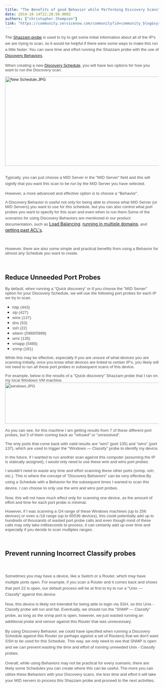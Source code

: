 ```yaml
---
title: "The Benefits of good Behavior while Performing Discovery Scans"
date: 2014-10-14T22:28:50.000Z
authors: ["christopher.thompson"]
link: "https://community.servicenow.com/community?id=community_blog&sys_id=c38de669dbd0dbc01dcaf3231f9619fd"
---
```

<p><span style="color: #535353; font-family: Arial; font-size: 10pt; line-height: 1.5em;">The <a title="k-external-small" class="jive-link-external-small" href="http://wiki.servicenow.com/index.php?title=Shazzam_Probe" rel="nofollow" target="_blank">Shazzam probe</a> is used to try to get some initial information about all of the IP's we are trying to scan, so it would be helpful if there were some ways to make this run a little faster. You can save time and effort running the Shazzam probe with the use of <a title="k-external-small" class="jive-link-external-small" href="http://wiki.servicenow.com/index.php?title=Discovery_Behaviors" rel="nofollow" target="_blank">Discovery Behaviors</a>.</span></p><p></p><p><span style="font-size: 10pt; font-family: Arial; color: #535353;">When creating a new <span style="color: windowtext;"><a title="k-external-small" class="jive-link-external-small" href="http://wiki.servicenow.com/index.php?title=Discovery_Schedules" rel="nofollow" target="_blank">Discovery Schedule</a></span>, you will have two options for how you want to run the Discovery scan.</span></p><p><span style="font-size: 10pt; font-family: Arial; color: #535353;"><a _jive_internal="true" href="/servlet/JiveServlet/downloadImage/38-3533-14528/New Schedule.JPG"><img   alt="New Schedule.JPG" class="image-0 jive-image" height="504" src="a1716fb1db5c9f04e9737a9e0f961904.iix" style="height: 292px; width: 620px; display: block; margin-left: auto; margin-right: auto;" width="1070"/></a><br/></span></p><p><span style="color: #535353; font-family: Arial; font-size: 10pt; line-height: 1.5em;">Typically, you can just choose a MID Server in the "MID Server" field and this will signify that you want this scan to be run by the MID Server you have selected.</span></p><p><span style="font-size: 10pt; font-family: Arial; color: #535353;">However, a more advanced and effective option is to choose a "Behavior".</span></p><p></p><p><span style="font-size: 10pt; font-family: Arial; color: #535353;">A Discovery Behavior is useful not only for being able to choose what MID Server (or MID Servers) you want to use for this schedule, but you can also control what port probes you want to specify for this scan and even when to run them.</span><span style="font-size: 10pt; line-height: 1.5em; color: #535353; font-family: Arial;">Some of the scenarios for using Discovery Behaviors are mentioned in our product documentation, such as </span><span style="color: windowtext;"><a title="k-external-small" class="jive-link-external-small" href="http://wiki.servicenow.com/index.php?title=Discovery_Behavior_-_Load_Balancing" rel="nofollow" target="_blank">Load Balancing</a></span><span style="font-size: 10pt; line-height: 1.5em; color: #535353; font-family: Arial;">, </span><span style="color: windowtext;"><a title="k-external-small" class="jive-link-external-small" href="http://wiki.servicenow.com/index.php?title=Discovery_Behavior_-_Multiple_Domains" rel="nofollow" target="_blank">running in multiple domains</a></span><span style="font-size: 10pt; line-height: 1.5em; color: #535353; font-family: Arial;">, and </span><span style="color: windowtext;"><a title="k-external-small" class="jive-link-external-small" href="http://wiki.servicenow.com/index.php?title=Discovery_Behavior_-_Access_Control_Lists_(ACL)" rel="nofollow" target="_blank">getting past ACL's</a>.</span></p><p><span style="color: windowtext;"><br/></span></p><p><span style="color: #535353; font-size: 10pt; font-family: Arial;">However, there are also some simple and practical benefits from using a Behavior for almost any Schedule you want to create.</span></p><p><span style="color: #535353; font-size: 10pt; font-family: Arial;"><strong><br/></strong></span></p><h2>Reduce Unneeded Port Probes</h2><p></p><p><span style="color: #535353; font-size: 10pt; font-family: Arial;">By default, when running a "Quick discovery" or if you choose the "MID Server" option for your Discovery Schedule, we will use the following port probes for each IP we try to scan.</span></p><p></p><ul style="list-style-type: disc;"><li><span style="font-size: 10pt; font-family: Arial; color: #535353;">http (443)</span></li><li><span style="font-size: 10pt; font-family: Arial; color: #535353;">slp (427)</span></li><li><span style="font-size: 10pt; font-family: Arial; color: #535353;">wins (137)</span></li><li><span style="font-size: 10pt; font-family: Arial; color: #535353;">dns (53)</span></li><li><span style="font-size: 10pt; font-family: Arial; color: #535353;">ssh (22)</span></li><li><span style="font-size: 10pt; font-family: Arial; color: #535353;">wbem (5988/5989)</span></li><li><span style="font-size: 10pt; font-family: Arial; color: #535353;">wmi (135)</span></li><li><span style="font-size: 10pt; font-family: Arial; color: #535353;">vmapp (5480)</span></li><li><span style="font-size: 10pt; font-family: Arial; color: #535353;">snmp (161)</span></li></ul><p></p><p><span style="font-size: 10pt; font-family: Arial; color: #535353;">While this may be effective, especially if you are unsure of what devices you are scanning initially, once you know what devices are linked to certain IP's, you likely will not need to run all these port probes in subsequent scans of this device.</span></p><p></p><p><span style="font-size: 10pt; font-family: Arial; color: #535353;">For example, below is the results of a "Quick discovery" Shazzam probe that I ran on my local Windows VM machine.</span><a _jive_internal="true" href="/servlet/JiveServlet/downloadImage/38-3533-14530/windows.JPG"><img   alt="windows.JPG" class="image-0 jive-image" height="348" src="e761514adb54d304b322f4621f96197e.iix" style="color: #535353; font-family: Arial; font-size: 10pt; line-height: 1.5em; height: 135px; width: 620px; display: block; margin-left: auto; margin-right: auto;" width="1600"/></a></p><p><span style="font-size: 10pt; font-family: Arial; color: #535353;">As you can see, for this machine I am getting results from 7 of these different port probes, but 5 of them coming back as "refused" or "unresolved".</span></p><p><span style="font-size: 10pt; font-family: Arial; color: #535353;">The only ports that come back with valid results are "wmi" (port 135) and "wins" (port 137), which are used to trigger the "Windows — Classify" probe to identify my device.</span></p><p></p><p><span style="font-size: 10pt; font-family: Arial; color: #535353;">In the future, if I wanted to run another scan against this computer (assuming the IP is statically assigned), I would only need to use these wmi and wins port probes.</span></p><p><span style="font-size: 10pt; font-family: Arial; color: #535353;">I wouldn't need to waste any time and effort scanning these other ports (snmp, ssh, etc.). </span><span style="font-size: 10pt; font-family: Arial; color: #535353;">This is where the concept of "Discovery Behaviors" can be very effective.</span><span style="font-size: 10pt; line-height: 1.5em; color: #535353; font-family: Arial;">By using a Schedule with a Behavior for the subsequent times I wanted to scan this device, I can choose to only use the wmi and wins port probes.</span></p><p></p><p><span style="font-size: 10pt; font-family: Arial; color: #535353;">Now, this will not have much effect only for scanning one device, as the amount of effort and time for each port probe is minimal.</span></p><p><span style="color: #535353; font-size: 10pt; font-family: Arial;">However, if I was scanning a /24 range of these Windows machines (up to 256 devices) or even a /16 range (up to 65536 devices), this could potentially add up to hundreds of thousands of wasted port probe calls and even though most of these calls may only take milliseconds to process, it can certainly add up over time and especially if you decide to scan multiples ranges.</span></p><p><span style="color: #535353; font-size: 10pt; font-family: Arial;"><br/></span></p><h2>Prevent running Incorrect Classify probes</h2><p><span style="color: #535353; font-family: Arial; font-size: 10pt; line-height: 1.5em;"><br/></span></p><p><span style="color: #535353; font-family: Arial; font-size: 10pt; line-height: 1.5em;">Sometimes you may have a device, like a Switch or a Router, which may have multiple ports open. </span><span style="color: #535353; font-family: Arial; font-size: 10pt; line-height: 1.5em;">For example, if you scan a Router and it comes back and shows that port 22 is open, our default process will be at first to try to run a "Unix — Classify" against this device.</span></p><p></p><p><span style="font-size: 10pt; font-family: Arial; color: #535353;">Now, this device is likely not intended for being able to login via SSH, so this Unix - Classify probe will run and fail. </span><span style="color: #535353; font-family: Arial; font-size: 10pt; line-height: 1.5em;">Eventually, we should run the "SNMP — Classify" probe, as long as the snmp port is open, however, we just wasted running an additional probe and sensor against this Router that was unnecessary.</span></p><p></p><p><span style="font-size: 10pt; font-family: Arial; color: #535353;">By using Discovery Behavior, we could have specified when running a Discovery Schedule against this Router (or perhaps against a set of Routers) that we don't want SSH to be used for this Schedule. </span><span style="color: #535353; font-family: Arial; font-size: 10pt; line-height: 1.5em;">This way, we only need to see that SNMP is open and we can prevent wasting the time and effort of running unneeded Unix - Classify probes.</span></p><p></p><p></p><p><span style="font-size: 10pt; font-family: Arial; color: #535353;">Overall, while using Behaviors may not be practical for every scenario, there are likely some Schedules you can create where this can be useful. </span><span style="color: #535353; font-family: Arial; font-size: 10pt; line-height: 1.5em;">The more you can utilize these Behaviors with your Discovery scans, the less time and effort it will take your MID servers to process this Shazzam probe and proceed to the next activities.</span></p><p><span style="color: #535353; font-size: 10pt; font-family: Arial;"><br/></span></p><p><span style="color: #535353; font-size: 10pt; font-family: Arial;"><br/></span></p>